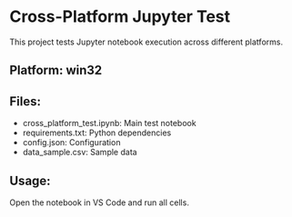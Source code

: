 # Cross-Platform Jupyter Test

This project tests Jupyter notebook execution across different platforms.

## Platform: win32

## Files:
- cross_platform_test.ipynb: Main test notebook
- requirements.txt: Python dependencies
- config.json: Configuration
- data_sample.csv: Sample data

## Usage:
Open the notebook in VS Code and run all cells.